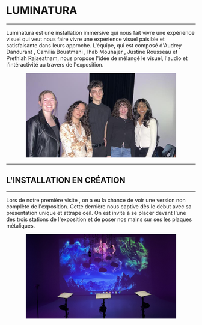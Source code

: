# LUMINATURA

---

Luminatura est une installation immersive qui nous fait vivre une expérience visuel qui veut nous faire vivre une expérience visuel paisible et satisfaisante dans leurs approche. L'équipe, qui est composé d'Audrey Dandurant , Camilia Bouatmani , Ihab Mouhajer , Justine Rousseau  et Prethiah Rajaeatnam, nous propose l'idée de mélangé le visuel, l'audio et l'intéractivité au travers de l'exposition.

<p align="center">
  <img src="/expo_finissant/medias/images/photo_team_favorite.jpg" width="400">
</p>

---

## L'INSTALLATION EN CRÉATION

---

Lors de notre première visite , on a eu la chance de voir une version non complète de l'exposition. Cette dernière nous captive dès le debut avec sa présentation unique et attrape oeil. On est invité à se placer devant l'une des trois stations de l'exposition et de poser nos mains sur ses les plaques métaliques.


<p align="center">
  <img src="/expo_finissant/medias/images/vue_complet_projet.jpg" width="400">
</p>



